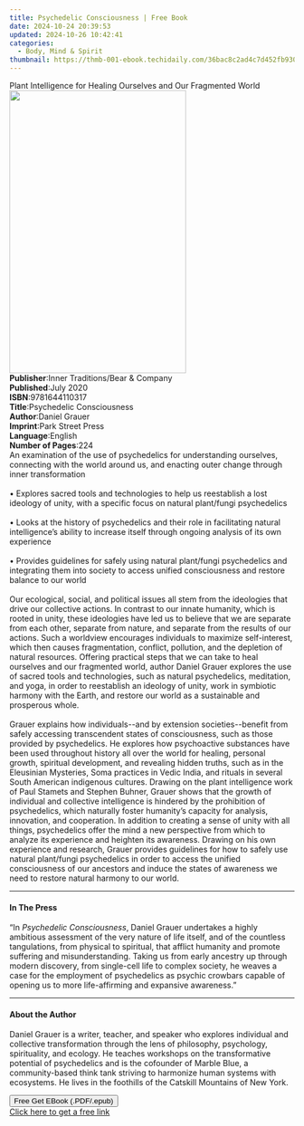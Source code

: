 ```yaml
---
title: Psychedelic Consciousness | Free Book
date: 2024-10-24 20:39:53
updated: 2024-10-26 10:42:41
categories:
  - Body, Mind & Spirit
thumbnail: https://thmb-001-ebook.techidaily.com/36bac8c2ad4c7d452fb93061b9c585303a936ad6a9b49d44953878b55727a3f5.jpg
---
```

<main id="book-container">
  <div class="flex flex-col">
    <div class="book-brief flex-1 py-6 px-4 sm:p-6 md:py-10 md:px-8">
      <!-- brief-->
      <div class="book-brief-main">
        Plant Intelligence for Healing Ourselves and Our Fragmented World
      </div>
    </div>
    <div
      class="book-meta-info flex-1 grid gap-4 col-start-1 col-end-3 row-start-1 sm:mb-6 sm:grid-cols-4 lg:gap-6 lg:col-start-2 lg:row-end-6 lg:row-span-6 lg:mb-0"
    >
      <div
        class="book-meta-info-left place-content-center mt-4 p-4 text-sm leading-6 col-start-2 col-span-2 dark:text-slate-400"
      >
        <img
          class="w-full h-500 object-cover rounded-lg sm:h-255 sm:col-span-2 lg:col-span-full"
          src="https://img-001-ebook.techidaily.com/702d4c45e0c12712c801960ef624097f53aa6e4fe25014b5fdb5087abe508f99.jpg"
          alt=""
          width="312"
          height="500"
        />
      </div>
      <div
        class="book-meta-info-right mt-2 col-start-1 row-start-2 col-span-3 self-center"
      >
        <!-- meta data  -->
        <div class="flex flex-col px-4 md:px-8">
          <div class="flex-1">
            <strong>Publisher</strong>:<span class="px-2"
              >Inner Traditions/Bear &amp; Company</span
            >
          </div>
          <div class="flex-1">
            <strong>Published</strong>:<span class="px-2">July 2020</span>
          </div>
          <div class="flex-1">
            <strong>ISBN</strong>:<span class="px-2">9781644110317</span>
          </div>
          <div class="flex-1">
            <strong>Title</strong>:<span class="px-2"
              >Psychedelic Consciousness</span
            >
          </div>
          <div class="flex-1">
            <strong>Author</strong>:<span class="px-2">Daniel Grauer</span>
          </div>
          <div class="flex-1">
            <strong>Imprint</strong>:<span class="px-2">Park Street Press</span>
          </div>
          <div class="flex-1">
            <strong>Language</strong>:<span class="px-2">English</span>
          </div>
          <div class="flex-1">
            <strong>Number of Pages</strong>:<span class="px-2">224</span>
          </div>
        </div>
      </div>
    </div>
    <div class="book-description flex-1 py-6 px-4 sm:p-6 md:py-10 md:px-8">
      <div class="book-description-main">
        <div accordion-content="" id="description">
          An examination of the use of psychedelics for understanding ourselves,
          connecting with the world around us, and enacting outer change through
          inner transformation <br /><br />• Explores sacred tools and
          technologies to help us reestablish a lost ideology of unity, with a
          specific focus on natural plant/fungi psychedelics <br /><br />• Looks
          at the history of psychedelics and their role in facilitating natural
          intelligence’s ability to increase itself through ongoing analysis of
          its own experience <br /><br />• Provides guidelines for safely using
          natural plant/fungi psychedelics and integrating them into society to
          access unified consciousness and restore balance to our world
          <br /><br />Our ecological, social, and political issues all stem from
          the ideologies that drive our collective actions. In contrast to our
          innate humanity, which is rooted in unity, these ideologies have led
          us to believe that we are separate from each other, separate from
          nature, and separate from the results of our actions. Such a worldview
          encourages individuals to maximize self-interest, which then causes
          fragmentation, conflict, pollution, and the depletion of natural
          resources. Offering practical steps that we can take to heal ourselves
          and our fragmented world, author Daniel Grauer explores the use of
          sacred tools and technologies, such as natural psychedelics,
          meditation, and yoga, in order to reestablish an ideology of unity,
          work in symbiotic harmony with the Earth, and restore our world as a
          sustainable and prosperous whole. <br /><br />Grauer explains how
          individuals--and by extension societies--benefit from safely accessing
          transcendent states of consciousness, such as those provided by
          psychedelics. He explores how psychoactive substances have been used
          throughout history all over the world for healing, personal growth,
          spiritual development, and revealing hidden truths, such as in the
          Eleusinian Mysteries, Soma practices in Vedic India, and rituals in
          several South American indigenous cultures. Drawing on the plant
          intelligence work of Paul Stamets and Stephen Buhner, Grauer shows
          that the growth of individual and collective intelligence is hindered
          by the prohibition of psychedelics, which naturally foster humanity’s
          capacity for analysis, innovation, and cooperation. In addition to
          creating a sense of unity with all things, psychedelics offer the mind
          a new perspective from which to analyze its experience and heighten
          its awareness. Drawing on his own experience and research, Grauer
          provides guidelines for how to safely use natural plant/fungi
          psychedelics in order to access the unified consciousness of our
          ancestors and induce the states of awareness we need to restore
          natural harmony to our world.
        </div>
        <div class="accordion-fader"></div>
      </div>
    </div>
    <div class="book-excerpts flex-1 py-6 px-4 sm:p-6 md:py-10 md:px-8">
      <!-- excerpts-->
      <div class="book-excerpts-main">
        <hr />
        <h4 class="placeholder placeholder-heading">
          <span>In The Press</span>
        </h4>
        <p>
          “In<i> Psychedelic Consciousness</i>, Daniel Grauer undertakes a
          highly ambitious assessment of the very nature of life itself, and of
          the countless tangulations, from physical to spiritual, that afflict
          humanity and promote suffering and misunderstanding. Taking us from
          early ancestry up through modern discovery, from single-cell life to
          complex society, he weaves a case for the employment of psychedelics
          as psychic crowbars capable of opening us to more life-affirming and
          expansive awareness.”
        </p>
      </div>
    </div>
    <div class="book-about-author flex-1 py-6 px-4 sm:p-6 md:py-10 md:px-8">
      <!-- about author-->
      <div class="book-main-author-main">
        <hr />
        <h4 class="placeholder placeholder-heading">
          <span>About the Author</span>
        </h4>
        <p>
          Daniel Grauer is a writer, teacher, and speaker who explores
          individual and collective transformation through the lens of
          philosophy, psychology, spirituality, and ecology. He teaches
          workshops on the transformative potential of psychedelics and is the
          cofounder of Marble Blue, a community-based think tank striving to
          harmonize human systems with ecosystems. He lives in the foothills of
          the Catskill Mountains of New York.
        </p>
      </div>
    </div>
    <div class="book-free-get flex-1 py-6 px-4 sm:p-6 md:py-10 md:px-8">
      <button
        id="btn-free-get"
        class="bg-blue-500 hover:bg-blue-700 text-white font-bold py-2 px-4 rounded"
      >
        Free Get EBook (.PDF/.epub)
      </button>
      <div id="countdown-display" class="px-2 text-lg mt-2"></div>
      <a
        id="free-link"
        class="hidden bg-blue-500 hover:bg-blue-700 text-white font-bold py-2 px-4 rounded"
        href="https://www.ebooks.com/en-us/book/209883646/psychedelic-consciousness/daniel-grauer/"
        target="_blank"
        >Click here to get a free link</a
      >
    </div>
    <script>
      let countdownTime = 0;
      let countdownInterval = null;
      document
        .getElementById('btn-free-get')
        .addEventListener('click', startCountdown);
      function startCountdown() {
        countdownTime = new Date().getTime() + 60000 * 3;
        countdownInterval = setInterval(updateCountdown, 1000);
        document.getElementById('btn-free-get').disabled = true;
        document
          .getElementById('btn-free-get')
          .classList.add('bg-gray-500', 'cursor-not-allowed');
      }
      function updateCountdown() {
        let currentTime = new Date().getTime();
        let timeLeft = countdownTime - currentTime;
        let secondsLeft = Math.floor(timeLeft / 1000);
        document.getElementById('countdown-display').innerHTML =
          `Remaining time: ${secondsLeft} seconds.`;
        if (secondsLeft <= 0) {
          clearInterval(countdownInterval);
          document.getElementById('btn-free-get').classList.add('hidden');
          document.getElementById('free-link').classList.remove('hidden');
          document.getElementById('countdown-display').innerHTML = '';
        }
      }
    </script>
  </div>
</main>
